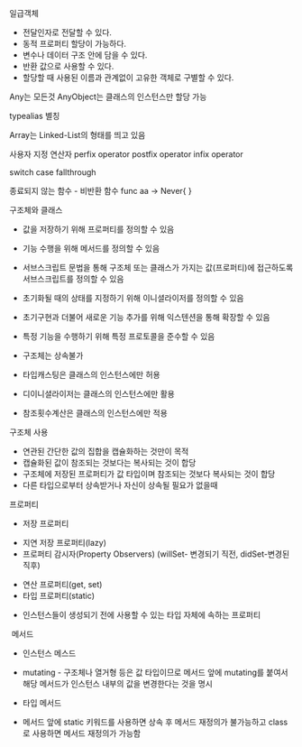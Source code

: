 일급객체
* 전달인자로 전달할 수 있다.
* 동적 프로퍼티 할당이 가능하다.
* 변수나 데이터 구조 안에 담을 수 있다.
* 반환 값으로 사용할 수 있다.
* 할당할 때 사용된 이름과 관계없이 고유한 객체로 구별할 수 있다.

Any는 모든것
AnyObject는 클래스의 인스턴스만 할당 가능

typealias 별칭

Array는 Linked-List의 형태를 띄고 있음

사용자 지정 연산자
perfix operator
postfix operator
infix operator


switch case
fallthrough


종료되지 않는 함수 - 비반환 함수
func aa -> Never{
}


구조체와 클래스
* 값을 저장하기 위해 프로퍼티를 정의할 수 있음
* 기능 수행을 위해 메서드를 정의할 수 있음
* 서브스크립트 문법을 통해 구조체 또는 클래스가 가지는 값(프로퍼티)에 접근하도록 서브스크립트를 정의할 수 있음
* 초기화될 때의 상태를 지정하기 위해 이니셜라이저를 정의할 수 있음
* 초기구현과 더불어 새로운 기능 추가를 위해 익스텐션을 통해 확장할 수 있음
* 특정 기능을 수행하기 위해 특정 프로토콜을 준수할 수 있음

* 구조체는 상속불가
* 타입캐스팅은 클래스의 인스턴스에만 허용
* 디이니셜라이저는 클래스의 인스턴스에만 활용
* 참조횟수계산은 클래스의 인스턴스에만 적용




구조체 사용
* 연관된 간단한 값의 집합을 캡슐화하는 것만이 목적
* 캡슐화된 값이 참조되는 것보다는 복사되는 것이 합당
* 구조체에 저장된 프로퍼티가 값 타입이며 참조되는 것보다 복사되는 것이 합당
* 다른 타입으로부터 상속받거나 자신이 상속될 필요가 없을때


프로퍼티
* 저장 프로퍼티
- 지연 저장 프로퍼티(lazy)
- 프로퍼티 감시자(Property Observers) (willSet- 변경되기 직전, didSet-변경된 직후) 
* 연산 프로퍼티(get, set)
* 타입 프로퍼티(static)
- 인스턴스들이 생성되기 전에 사용할 수 있는 타입 자체에 속하는 프로퍼티

 메서드
* 인스턴스 메스드
- mutating - 구조체나 열거형 등은 값 타입이므로 메서드 앞에 mutating를 붙여서 해당 메서드가 인스턴스 내부의 값을 변경한다는 것을 명시
* 타입 메서드
- 메서드 앞에 static 키워드를 사용하면 상속 후 메서드 재정의가 불가능하고 class로 사용하면 메서드 재정의가 가능함








